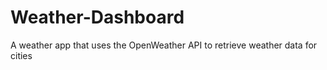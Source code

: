 # Weather-Dashboard
A weather app that uses the OpenWeather API to retrieve weather data for cities
